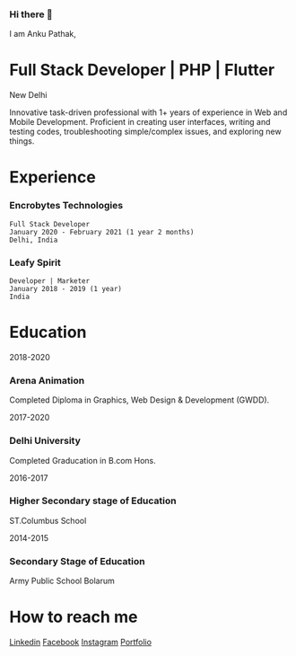 ### Hi there 👋
I am Anku Pathak,
<!--
**ankupathak/ankupathak** is a ✨ _special_ ✨ repository because its `README.md` (this file) appears on your GitHub profile.

Here are some ideas to get you started:

- 🔭 I’m currently working as FreeLancer
- 🌱 I’m currently learning MERN Stack
- 👯 I’m looking to collaborate on ...
- 🤔 I’m looking for help with ...
- 💬 Ask me about ...
- 📫 How to reach me: ...
- 😄 Pronouns: ...
- ⚡ Fun fact: ...
-->

# Full Stack Developer | PHP | Flutter
New Delhi

Innovative task-driven professional with 1+ years of experience in
Web and Mobile Development. Proficient in creating user interfaces,
writing and testing codes, troubleshooting simple/complex issues,
and exploring new things.

# Experience
  ### Encrobytes Technologies
    Full Stack Developer
    January 2020 - February 2021 (1 year 2 months)
    Delhi, India
  ### Leafy Spirit
    Developer | Marketer
    January 2018 - 2019 (1 year)
    India

# Education
  2018-2020
  ### Arena Animation
  Completed Diploma in Graphics, Web Design & Development (GWDD).

  2017-2020
  ### Delhi University
  Completed Graducation in B.com Hons.

  2016-2017
  ### Higher Secondary stage of Education
  ST.Columbus School

  2014-2015
  ### Secondary Stage of Education
  Army Public School Bolarum

 # How to reach me 
 [Linkedin](https://www.linkedin.com/in/anku-pathak-b82710194/ "Github home")
 [Facebook](https://www.facebook.com/profile.php?id=100005592196498 "Github home")
 [Instagram](https://www.instagram.com/the_best_ever_me/ "Github home")
 [Portfolio](https://ankupathak.github.io/ "Github home")

